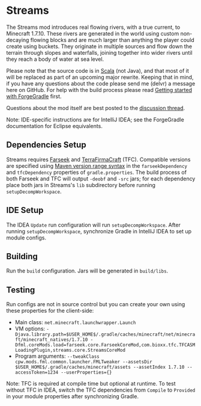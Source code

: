 # Streams

The Streams mod introduces real flowing rivers, with a true current, to Minecraft 1.7.10.
These rivers are generated in the world using custom non-decaying flowing blocks and are much larger than anything the
player could create using buckets. They originate in multiple sources and flow down the terrain through slopes and waterfalls,
joining together into wider rivers until they reach a body of water at sea level.

Please note that the source code is in [Scala](http://scala-lang.org) (not Java), and that most of it will be replaced as part of an upcoming major rewrite.
Keeping that in mind, if you have any questions about the code please send me (delvr) a message here on GitHub.
For help with the build process please read [Getting started with ForgeGradle](http://www.minecraftforge.net/forum/index.php/topic,14048.0.html) first.

Questions about the mod itself are best posted to the [discussion thread](http://www.minecraftforum.net/forums/mapping-and-modding/minecraft-mods/2346379-streams-real-flowing-rivers).

Note: IDE-specific instructions are for IntelliJ IDEA; see the ForgeGradle documentation for Eclipse equivalents.

## Dependencies Setup

Streams requires [Farseek](https://github.com/delvr/Farseek) and [TerraFirmaCraft](https://github.com/Deadrik/TFCraft) (TFC).
Compatible versions are specified using [Maven version range syntax](https://docs.oracle.com/middleware/1212/core/MAVEN/maven_version.htm#MAVEN402)
in the `farseekDependency` and `tfcDependency` properties of `gradle.properties`.
The build process of both Farseek and TFC will output `-deobf` and `-src` jars; for each dependency place both jars in Streams's `lib` subdirectory before running `setupDecompWorkspace`.

## IDE Setup

The IDEA `Update` run configuration will run `setupDecompWorkspace`.
After running `setupDecompWorkspace`, synchronize Gradle in IntelliJ IDEA to set up module configs.

## Building

Run the `build` configuration. Jars will be generated in `build/libs`.

## Testing

Run configs are not in source control but you can create your own using these properties for the client-side:

* Main class: `net.minecraft.launchwrapper.Launch`
* VM options: `-Djava.library.path=$USER_HOME$/.gradle/caches/minecraft/net/minecraft/minecraft_natives/1.7.10 -Dfml.coreMods.load=farseek.core.FarseekCoreMod,com.bioxx.tfc.TFCASMLoadingPlugin,streams.core.StreamsCoreMod`
* Program arguments: `--tweakClass cpw.mods.fml.common.launcher.FMLTweaker --assetsDir $USER_HOME$/.gradle/caches/minecraft/assets --assetIndex 1.7.10 --accessToken=1234 --userProperties={}`

Note: TFC is required at compile time but optional at runtime. To test without TFC in IDEA,
switch the TFC dependencies from `Compile` to `Provided` in your module properties after synchronizing Gradle.
